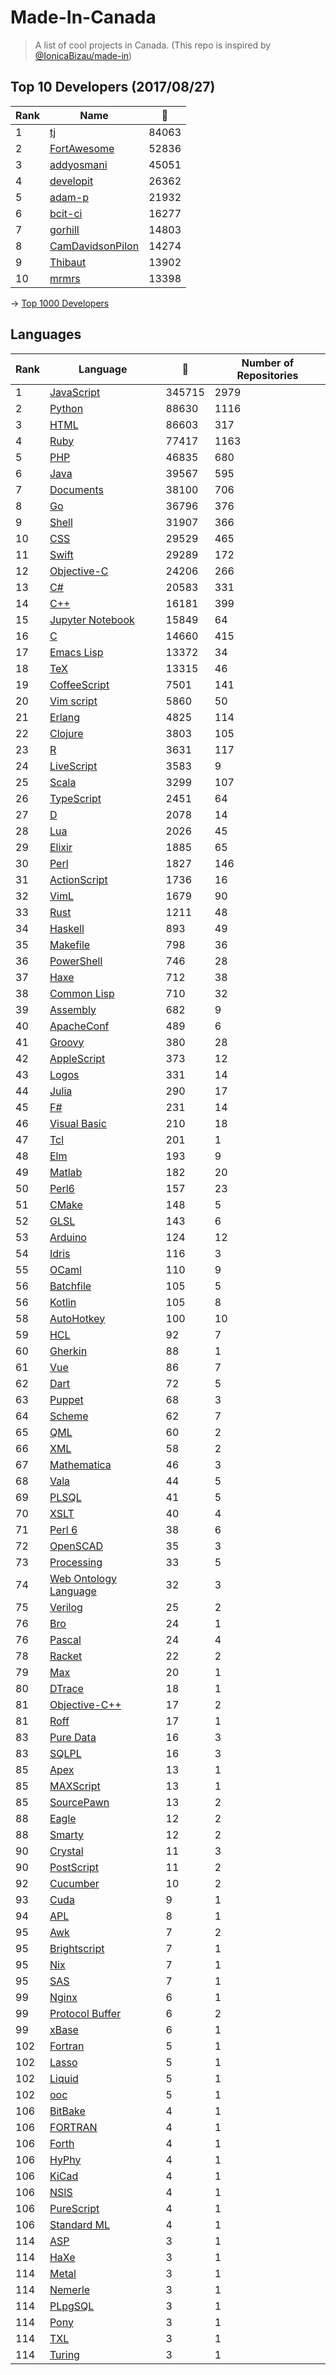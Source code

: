 # Made-In-Canada

> A list of cool projects in Canada. (This repo is inspired by [@IonicaBizau/made-in](https://github.com/IonicaBizau/made-in))

 
## Top 10 Developers (2017/08/27)
|Rank|Name|:star2:|
|---|---|---|
|1|[tj](https://github.com/tj)|84063|
|2|[FortAwesome](https://github.com/FortAwesome)|52836|
|3|[addyosmani](https://github.com/addyosmani)|45051|
|4|[developit](https://github.com/developit)|26362|
|5|[adam-p](https://github.com/adam-p)|21932|
|6|[bcit-ci](https://github.com/bcit-ci)|16277|
|7|[gorhill](https://github.com/gorhill)|14803|
|8|[CamDavidsonPilon](https://github.com/CamDavidsonPilon)|14274|
|9|[Thibaut](https://github.com/Thibaut)|13902|
|10|[mrmrs](https://github.com/mrmrs)|13398|

-> [Top 1000 Developers](https://github.com/suguru03/made-in-canada/blob/master/docs/rankers.md)
 
## Languages
|Rank|Language|:star2:|Number of Repositories|
|---|---|---|---|
|1|[JavaScript](https://github.com/suguru03/made-in-canada/blob/master/docs/JavaScript.md)|345715|2979|
|2|[Python](https://github.com/suguru03/made-in-canada/blob/master/docs/Python.md)|88630|1116|
|3|[HTML](https://github.com/suguru03/made-in-canada/blob/master/docs/HTML.md)|86603|317|
|4|[Ruby](https://github.com/suguru03/made-in-canada/blob/master/docs/Ruby.md)|77417|1163|
|5|[PHP](https://github.com/suguru03/made-in-canada/blob/master/docs/PHP.md)|46835|680|
|6|[Java](https://github.com/suguru03/made-in-canada/blob/master/docs/Java.md)|39567|595|
|7|[Documents](https://github.com/suguru03/made-in-canada/blob/master/docs/Documents.md)|38100|706|
|8|[Go](https://github.com/suguru03/made-in-canada/blob/master/docs/Go.md)|36796|376|
|9|[Shell](https://github.com/suguru03/made-in-canada/blob/master/docs/Shell.md)|31907|366|
|10|[CSS](https://github.com/suguru03/made-in-canada/blob/master/docs/CSS.md)|29529|465|
|11|[Swift](https://github.com/suguru03/made-in-canada/blob/master/docs/Swift.md)|29289|172|
|12|[Objective-C](https://github.com/suguru03/made-in-canada/blob/master/docs/Objective-C.md)|24206|266|
|13|[C#](https://github.com/suguru03/made-in-canada/blob/master/docs/C#.md)|20583|331|
|14|[C++](https://github.com/suguru03/made-in-canada/blob/master/docs/C++.md)|16181|399|
|15|[Jupyter Notebook](https://github.com/suguru03/made-in-canada/blob/master/docs/Jupyter%20Notebook.md)|15849|64|
|16|[C](https://github.com/suguru03/made-in-canada/blob/master/docs/C.md)|14660|415|
|17|[Emacs Lisp](https://github.com/suguru03/made-in-canada/blob/master/docs/Emacs%20Lisp.md)|13372|34|
|18|[TeX](https://github.com/suguru03/made-in-canada/blob/master/docs/TeX.md)|13315|46|
|19|[CoffeeScript](https://github.com/suguru03/made-in-canada/blob/master/docs/CoffeeScript.md)|7501|141|
|20|[Vim script](https://github.com/suguru03/made-in-canada/blob/master/docs/Vim%20script.md)|5860|50|
|21|[Erlang](https://github.com/suguru03/made-in-canada/blob/master/docs/Erlang.md)|4825|114|
|22|[Clojure](https://github.com/suguru03/made-in-canada/blob/master/docs/Clojure.md)|3803|105|
|23|[R](https://github.com/suguru03/made-in-canada/blob/master/docs/R.md)|3631|117|
|24|[LiveScript](https://github.com/suguru03/made-in-canada/blob/master/docs/LiveScript.md)|3583|9|
|25|[Scala](https://github.com/suguru03/made-in-canada/blob/master/docs/Scala.md)|3299|107|
|26|[TypeScript](https://github.com/suguru03/made-in-canada/blob/master/docs/TypeScript.md)|2451|64|
|27|[D](https://github.com/suguru03/made-in-canada/blob/master/docs/D.md)|2078|14|
|28|[Lua](https://github.com/suguru03/made-in-canada/blob/master/docs/Lua.md)|2026|45|
|29|[Elixir](https://github.com/suguru03/made-in-canada/blob/master/docs/Elixir.md)|1885|65|
|30|[Perl](https://github.com/suguru03/made-in-canada/blob/master/docs/Perl.md)|1827|146|
|31|[ActionScript](https://github.com/suguru03/made-in-canada/blob/master/docs/ActionScript.md)|1736|16|
|32|[VimL](https://github.com/suguru03/made-in-canada/blob/master/docs/VimL.md)|1679|90|
|33|[Rust](https://github.com/suguru03/made-in-canada/blob/master/docs/Rust.md)|1211|48|
|34|[Haskell](https://github.com/suguru03/made-in-canada/blob/master/docs/Haskell.md)|893|49|
|35|[Makefile](https://github.com/suguru03/made-in-canada/blob/master/docs/Makefile.md)|798|36|
|36|[PowerShell](https://github.com/suguru03/made-in-canada/blob/master/docs/PowerShell.md)|746|28|
|37|[Haxe](https://github.com/suguru03/made-in-canada/blob/master/docs/Haxe.md)|712|38|
|38|[Common Lisp](https://github.com/suguru03/made-in-canada/blob/master/docs/Common%20Lisp.md)|710|32|
|39|[Assembly](https://github.com/suguru03/made-in-canada/blob/master/docs/Assembly.md)|682|9|
|40|[ApacheConf](https://github.com/suguru03/made-in-canada/blob/master/docs/ApacheConf.md)|489|6|
|41|[Groovy](https://github.com/suguru03/made-in-canada/blob/master/docs/Groovy.md)|380|28|
|42|[AppleScript](https://github.com/suguru03/made-in-canada/blob/master/docs/AppleScript.md)|373|12|
|43|[Logos](https://github.com/suguru03/made-in-canada/blob/master/docs/Logos.md)|331|14|
|44|[Julia](https://github.com/suguru03/made-in-canada/blob/master/docs/Julia.md)|290|17|
|45|[F#](https://github.com/suguru03/made-in-canada/blob/master/docs/F#.md)|231|14|
|46|[Visual Basic](https://github.com/suguru03/made-in-canada/blob/master/docs/Visual%20Basic.md)|210|18|
|47|[Tcl](https://github.com/suguru03/made-in-canada/blob/master/docs/Tcl.md)|201|1|
|48|[Elm](https://github.com/suguru03/made-in-canada/blob/master/docs/Elm.md)|193|9|
|49|[Matlab](https://github.com/suguru03/made-in-canada/blob/master/docs/Matlab.md)|182|20|
|50|[Perl6](https://github.com/suguru03/made-in-canada/blob/master/docs/Perl6.md)|157|23|
|51|[CMake](https://github.com/suguru03/made-in-canada/blob/master/docs/CMake.md)|148|5|
|52|[GLSL](https://github.com/suguru03/made-in-canada/blob/master/docs/GLSL.md)|143|6|
|53|[Arduino](https://github.com/suguru03/made-in-canada/blob/master/docs/Arduino.md)|124|12|
|54|[Idris](https://github.com/suguru03/made-in-canada/blob/master/docs/Idris.md)|116|3|
|55|[OCaml](https://github.com/suguru03/made-in-canada/blob/master/docs/OCaml.md)|110|9|
|56|[Batchfile](https://github.com/suguru03/made-in-canada/blob/master/docs/Batchfile.md)|105|5|
|56|[Kotlin](https://github.com/suguru03/made-in-canada/blob/master/docs/Kotlin.md)|105|8|
|58|[AutoHotkey](https://github.com/suguru03/made-in-canada/blob/master/docs/AutoHotkey.md)|100|10|
|59|[HCL](https://github.com/suguru03/made-in-canada/blob/master/docs/HCL.md)|92|7|
|60|[Gherkin](https://github.com/suguru03/made-in-canada/blob/master/docs/Gherkin.md)|88|1|
|61|[Vue](https://github.com/suguru03/made-in-canada/blob/master/docs/Vue.md)|86|7|
|62|[Dart](https://github.com/suguru03/made-in-canada/blob/master/docs/Dart.md)|72|5|
|63|[Puppet](https://github.com/suguru03/made-in-canada/blob/master/docs/Puppet.md)|68|3|
|64|[Scheme](https://github.com/suguru03/made-in-canada/blob/master/docs/Scheme.md)|62|7|
|65|[QML](https://github.com/suguru03/made-in-canada/blob/master/docs/QML.md)|60|2|
|66|[XML](https://github.com/suguru03/made-in-canada/blob/master/docs/XML.md)|58|2|
|67|[Mathematica](https://github.com/suguru03/made-in-canada/blob/master/docs/Mathematica.md)|46|3|
|68|[Vala](https://github.com/suguru03/made-in-canada/blob/master/docs/Vala.md)|44|5|
|69|[PLSQL](https://github.com/suguru03/made-in-canada/blob/master/docs/PLSQL.md)|41|5|
|70|[XSLT](https://github.com/suguru03/made-in-canada/blob/master/docs/XSLT.md)|40|4|
|71|[Perl 6](https://github.com/suguru03/made-in-canada/blob/master/docs/Perl%206.md)|38|6|
|72|[OpenSCAD](https://github.com/suguru03/made-in-canada/blob/master/docs/OpenSCAD.md)|35|3|
|73|[Processing](https://github.com/suguru03/made-in-canada/blob/master/docs/Processing.md)|33|5|
|74|[Web Ontology Language](https://github.com/suguru03/made-in-canada/blob/master/docs/Web%20Ontology%20Language.md)|32|3|
|75|[Verilog](https://github.com/suguru03/made-in-canada/blob/master/docs/Verilog.md)|25|2|
|76|[Bro](https://github.com/suguru03/made-in-canada/blob/master/docs/Bro.md)|24|1|
|76|[Pascal](https://github.com/suguru03/made-in-canada/blob/master/docs/Pascal.md)|24|4|
|78|[Racket](https://github.com/suguru03/made-in-canada/blob/master/docs/Racket.md)|22|2|
|79|[Max](https://github.com/suguru03/made-in-canada/blob/master/docs/Max.md)|20|1|
|80|[DTrace](https://github.com/suguru03/made-in-canada/blob/master/docs/DTrace.md)|18|1|
|81|[Objective-C++](https://github.com/suguru03/made-in-canada/blob/master/docs/Objective-C++.md)|17|2|
|81|[Roff](https://github.com/suguru03/made-in-canada/blob/master/docs/Roff.md)|17|1|
|83|[Pure Data](https://github.com/suguru03/made-in-canada/blob/master/docs/Pure%20Data.md)|16|3|
|83|[SQLPL](https://github.com/suguru03/made-in-canada/blob/master/docs/SQLPL.md)|16|3|
|85|[Apex](https://github.com/suguru03/made-in-canada/blob/master/docs/Apex.md)|13|1|
|85|[MAXScript](https://github.com/suguru03/made-in-canada/blob/master/docs/MAXScript.md)|13|1|
|85|[SourcePawn](https://github.com/suguru03/made-in-canada/blob/master/docs/SourcePawn.md)|13|2|
|88|[Eagle](https://github.com/suguru03/made-in-canada/blob/master/docs/Eagle.md)|12|2|
|88|[Smarty](https://github.com/suguru03/made-in-canada/blob/master/docs/Smarty.md)|12|2|
|90|[Crystal](https://github.com/suguru03/made-in-canada/blob/master/docs/Crystal.md)|11|3|
|90|[PostScript](https://github.com/suguru03/made-in-canada/blob/master/docs/PostScript.md)|11|2|
|92|[Cucumber](https://github.com/suguru03/made-in-canada/blob/master/docs/Cucumber.md)|10|2|
|93|[Cuda](https://github.com/suguru03/made-in-canada/blob/master/docs/Cuda.md)|9|1|
|94|[APL](https://github.com/suguru03/made-in-canada/blob/master/docs/APL.md)|8|1|
|95|[Awk](https://github.com/suguru03/made-in-canada/blob/master/docs/Awk.md)|7|2|
|95|[Brightscript](https://github.com/suguru03/made-in-canada/blob/master/docs/Brightscript.md)|7|1|
|95|[Nix](https://github.com/suguru03/made-in-canada/blob/master/docs/Nix.md)|7|1|
|95|[SAS](https://github.com/suguru03/made-in-canada/blob/master/docs/SAS.md)|7|1|
|99|[Nginx](https://github.com/suguru03/made-in-canada/blob/master/docs/Nginx.md)|6|1|
|99|[Protocol Buffer](https://github.com/suguru03/made-in-canada/blob/master/docs/Protocol%20Buffer.md)|6|2|
|99|[xBase](https://github.com/suguru03/made-in-canada/blob/master/docs/xBase.md)|6|1|
|102|[Fortran](https://github.com/suguru03/made-in-canada/blob/master/docs/Fortran.md)|5|1|
|102|[Lasso](https://github.com/suguru03/made-in-canada/blob/master/docs/Lasso.md)|5|1|
|102|[Liquid](https://github.com/suguru03/made-in-canada/blob/master/docs/Liquid.md)|5|1|
|102|[ooc](https://github.com/suguru03/made-in-canada/blob/master/docs/ooc.md)|5|1|
|106|[BitBake](https://github.com/suguru03/made-in-canada/blob/master/docs/BitBake.md)|4|1|
|106|[FORTRAN](https://github.com/suguru03/made-in-canada/blob/master/docs/FORTRAN.md)|4|1|
|106|[Forth](https://github.com/suguru03/made-in-canada/blob/master/docs/Forth.md)|4|1|
|106|[HyPhy](https://github.com/suguru03/made-in-canada/blob/master/docs/HyPhy.md)|4|1|
|106|[KiCad](https://github.com/suguru03/made-in-canada/blob/master/docs/KiCad.md)|4|1|
|106|[NSIS](https://github.com/suguru03/made-in-canada/blob/master/docs/NSIS.md)|4|1|
|106|[PureScript](https://github.com/suguru03/made-in-canada/blob/master/docs/PureScript.md)|4|1|
|106|[Standard ML](https://github.com/suguru03/made-in-canada/blob/master/docs/Standard%20ML.md)|4|1|
|114|[ASP](https://github.com/suguru03/made-in-canada/blob/master/docs/ASP.md)|3|1|
|114|[HaXe](https://github.com/suguru03/made-in-canada/blob/master/docs/HaXe.md)|3|1|
|114|[Metal](https://github.com/suguru03/made-in-canada/blob/master/docs/Metal.md)|3|1|
|114|[Nemerle](https://github.com/suguru03/made-in-canada/blob/master/docs/Nemerle.md)|3|1|
|114|[PLpgSQL](https://github.com/suguru03/made-in-canada/blob/master/docs/PLpgSQL.md)|3|1|
|114|[Pony](https://github.com/suguru03/made-in-canada/blob/master/docs/Pony.md)|3|1|
|114|[TXL](https://github.com/suguru03/made-in-canada/blob/master/docs/TXL.md)|3|1|
|114|[Turing](https://github.com/suguru03/made-in-canada/blob/master/docs/Turing.md)|3|1|
